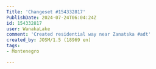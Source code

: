 ```yaml
---
Title: 'Changeset #154332817'
PublishDate: 2024-07-24T06:04:24Z
id: 154332817
user: WanakaLake
comment: 'Created residential way near Zanatska #adt'
created_by: JOSM/1.5 (18969 en)
tags:
- Montenegro

---
```

